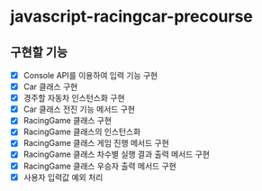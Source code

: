 # javascript-racingcar-precourse

## 구현할 기능

- [x] Console API를 이용하여 입력 기능 구현
- [x] Car 클래스 구현
- [x] 경주할 자동차 인스턴스화 구현
- [x] Car 클래스 전진 기능 메서드 구현
- [x] RacingGame 클래스 구현
- [x] RacingGame 클래스의 인스턴스화
- [x] RacingGame 클래스 게임 진행 메서드 구현
- [x] RacingGame 클래스 차수별 실행 결과 출력 메서드 구현
- [x] RacingGame 클래스 우승자 출력 메서드 구현
- [x] 사용자 입력값 예외 처리
